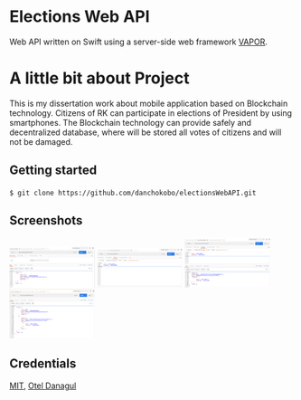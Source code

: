 
# Elections Web API
Web API written on Swift using a server-side web framework [VAPOR](https://github.com/vapor/vapor).

# A little bit about Project
This is my dissertation work about mobile application based on Blockchain technology. 
Citizens of RK can participate in elections of President by using smartphones. The Blockchain technology can provide safely and decentralized database, where will be stored all votes of citizens and will not be damaged.

## Getting started

`$ git clone https://github.com/danchokobo/electionsWebAPI.git`

## Screenshots
<img src="/screenshots/first.png?raw=true" width="30%">
<img src="/screenshots/second.png?raw=true" width="30%"> 
<img src="/screenshots/third.png?raw=true" width="30%"> 
<img src="/screenshots/forth.png?raw=true" width="30%"> 

## Credentials
[MIT](http://opensource.org/licenses/mit-license.html), [Otel Danagul](https://github.com/danchokobo)



